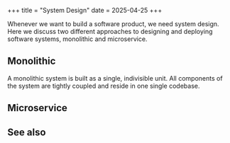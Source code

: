 +++
title = "System Design"
date = 2025-04-25
+++

Whenever we want to build a software product, we need system design. Here we discuss two different approaches to designing and deploying software systems, monolithic and microservice.

## Monolithic

A monolithic system is built as a single, indivisible unit. All components of the system are tightly coupled and reside in one single codebase.

## Microservice

## See also
